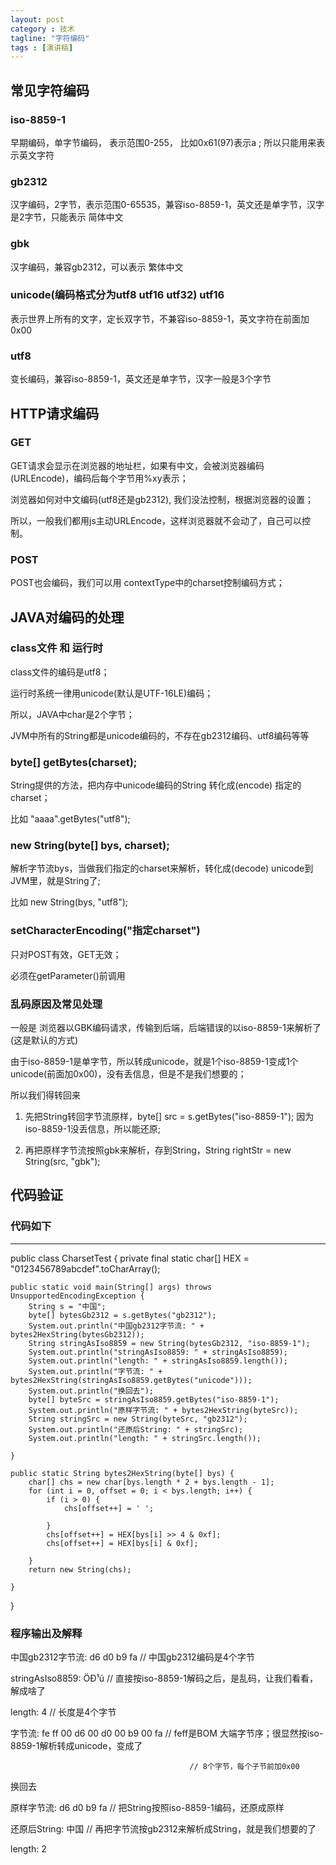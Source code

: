 ```yaml
---
layout: post
category : 技术
tagline: "字符编码"
tags : [演讲稿]
---
```


## 常见字符编码

### iso-8859-1
早期编码，单字节编码， 表示范围0-255， 比如0x61(97)表示a ; 所以只能用来表示英文字符

### gb2312
汉字编码，2字节，表示范围0-65535，兼容iso-8859-1，英文还是单字节，汉字是2字节，只能表示 简体中文

### gbk
汉字编码，兼容gb2312，可以表示 繁体中文

### unicode(编码格式分为utf8 utf16 utf32) utf16
表示世界上所有的文字，定长双字节，不兼容iso-8859-1，英文字符在前面加0x00

### utf8
变长编码，兼容iso-8859-1，英文还是单字节，汉字一般是3个字节


## HTTP请求编码

### GET
GET请求会显示在浏览器的地址栏，如果有中文，会被浏览器编码(URLEncode)，编码后每个字节用%xy表示； 

浏览器如何对中文编码(utf8还是gb2312), 我们没法控制，根据浏览器的设置；  

所以，一般我们都用js主动URLEncode，这样浏览器就不会动了，自己可以控制。

### POST
POST也会编码，我们可以用 contextType中的charset控制编码方式；

## JAVA对编码的处理

### class文件 和 运行时
class文件的编码是utf8；  

运行时系统一律用unicode(默认是UTF-16LE)编码；  

所以，JAVA中char是2个字节；  

JVM中所有的String都是unicode编码的，不存在gb2312编码、utf8编码等等

### byte[] getBytes(charset);
String提供的方法，把内存中unicode编码的String 转化成(encode) 指定的charset；  

比如 "aaaa".getBytes("utf8");

### new String(byte[] bys, charset);
解析字节流bys，当做我们指定的charset来解析，转化成(decode) unicode到JVM里，就是String了;  

比如 new String(bys, "utf8");

### setCharacterEncoding("指定charset")
只对POST有效，GET无效；  

必须在getParameter()前调用

### 乱码原因及常见处理
一般是 浏览器以GBK编码请求，传输到后端，后端错误的以iso-8859-1来解析了(这是默认的方式)  

由于iso-8859-1是单字节，所以转成unicode，就是1个iso-8859-1变成1个unicode(前面加0x00)，没有丢信息，但是不是我们想要的；  

所以我们得转回来  

1. 先把String转回字节流原样，byte[] src = s.getBytes("iso-8859-1"); 因为iso-8859-1没丢信息，所以能还原;  

2. 再把原样字节流按照gbk来解析，存到String，String rightStr = new String(src, "gbk");

## 代码验证

### 代码如下
---
public class CharsetTest {
    private final static char[] HEX = "0123456789abcdef".toCharArray();

    public static void main(String[] args) throws UnsupportedEncodingException {
        String s = "中国";
        byte[] bytesGb2312 = s.getBytes("gb2312");
        System.out.println("中国gb2312字节流: " + bytes2HexString(bytesGb2312));
        String stringAsIso8859 = new String(bytesGb2312, "iso-8859-1");
        System.out.println("stringAsIso8859: " + stringAsIso8859);
        System.out.println("length: " + stringAsIso8859.length());
        System.out.println("字节流: " + bytes2HexString(stringAsIso8859.getBytes("unicode")));
        System.out.println("换回去");
        byte[] byteSrc = stringAsIso8859.getBytes("iso-8859-1");
        System.out.println("原样字节流: " + bytes2HexString(byteSrc));
        String stringSrc = new String(byteSrc, "gb2312");
        System.out.println("还原后String: " + stringSrc);
        System.out.println("length: " + stringSrc.length());

    }

    public static String bytes2HexString(byte[] bys) {
        char[] chs = new char[bys.length * 2 + bys.length - 1];
        for (int i = 0, offset = 0; i < bys.length; i++) {
            if (i > 0) {
                chs[offset++] = ' ';

            }
            chs[offset++] = HEX[bys[i] >> 4 & 0xf];
            chs[offset++] = HEX[bys[i] & 0xf];

        }
        return new String(chs);

    }

}

### 程序输出及解释
中国gb2312字节流: d6 d0 b9 fa               // 中国gb2312编码是4个字节  

stringAsIso8859: ÖÐ¹ú                       // 直接按iso-8859-1解码之后，是乱码，让我们看看，解成啥了  

length: 4                                   // 长度是4个字节  

字节流: fe ff 00 d6 00 d0 00 b9 00 fa       // feff是BOM 大端字节序；很显然按iso-8859-1解析转成unicode，变成了  

                                            // 8个字节，每个子节前加0x00  

换回去  

原样字节流: d6 d0 b9 fa                     // 把String按照iso-8859-1编码，还原成原样  

还原后String: 中国                          // 再把字节流按gb2312来解析成String，就是我们想要的了  

length: 2

